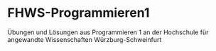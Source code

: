 # FHWS-Programmieren1
Übungen und Lösungen aus Programmieren 1 an der Hochschule für angewandte Wissenschaften Würzburg-Schweinfurt

